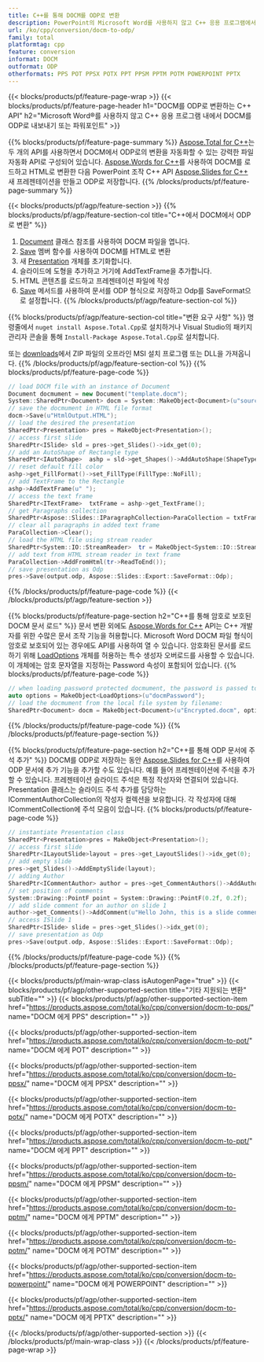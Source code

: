 ```yaml
---
title: C++를 통해 DOCM를 ODP로 변환
description: PowerPoint의 Microsoft Word를 사용하지 않고 C++ 응용 프로그램에서 DOCM를 ODP로 내보내기
url: /ko/cpp/conversion/docm-to-odp/
family: total
platformtag: cpp
feature: conversion
informat: DOCM
outformat: ODP
otherformats: PPS POT PPSX POTX PPT PPSM PPTM POTM POWERPOINT PPTX
---
```

{{< blocks/products/pf/feature-page-wrap >}}
{{< blocks/products/pf/feature-page-header h1="DOCM를 ODP로 변환하는 C++ API" h2="Microsoft Word&reg;를 사용하지 않고 C++ 응용 프로그램 내에서 DOCM를 ODP로 내보내기 또는 파워포인트" >}}

{{% blocks/products/pf/feature-page-summary %}}
[Aspose.Total for C++](https://products.aspose.com/total/cpp/)는 두 개의 API를 사용하면서 DOCM에서 ODP로의 변환을 자동화할 수 있는 강력한 파일 자동화 API로 구성되어 있습니다. [Aspose.Words for C++](https://products.aspose.com/words/cpp/)를 사용하여 DOCM를 로드하고 HTML로 변환한 다음 PowerPoint 조작 C++ API [Aspose.Slides for C++]( https://products.aspose.com/slides/cpp/) 새 프레젠테이션을 만들고 ODP로 저장합니다. 
{{% /blocks/products/pf/feature-page-summary  %}}

{{< blocks/products/pf/agp/feature-section >}}
{{% blocks/products/pf/agp/feature-section-col title="C++에서 DOCM에서 ODP로 변환" %}}
1. [Document](https://reference.aspose.com/words/cpp/class/aspose.words.docmument) 클래스 참조를 사용하여 DOCM 파일을 엽니다.
2. [Save](https://reference.aspose.com/words/cpp/class/aspose.words.docmument#save_stdbasicostream_saveoptions) 멤버 함수를 사용하여 DOCM를 HTML로 변환
3. 새 [Presentation](https://reference.aspose.com/slides/cpp/class/aspose.slides.presentation) 개체를 초기화합니다.
4. 슬라이드에 도형을 추가하고 거기에 AddTextFrame을 추가합니다.
5. HTML 콘텐츠를 로드하고 프레젠테이션 파일에 작성
6. [Save](https://reference.aspose.com/slides/cpp/class/aspose.slides.presentation#afcd59ec697bf05c10f78c3869de2ec9e) 메서드를 사용하여 문서를 ODP 형식으로 저장하고 Odp를 SaveFormat으로 설정합니다.
{{% /blocks/products/pf/agp/feature-section-col %}}

{{% blocks/products/pf/agp/feature-section-col title="변환 요구 사항" %}}
명령줄에서 ```nuget install Aspose.Total.Cpp```로 설치하거나 Visual Studio의 패키지 관리자 콘솔을 통해 ```Install-Package Aspose.Total.Cpp```로 설치합니다.

또는 [downloads](https://downloads.aspose.com/total/cpp)에서 ZIP 파일의 오프라인 MSI 설치 프로그램 또는 DLL을 가져옵니다.
{{% /blocks/products/pf/agp/feature-section-col %}}
{{% blocks/products/pf/feature-page-code %}}

```cpp
// load DOCM file with an instance of Document
Document docmument = new Document("template.docm");
System::SharedPtr<Document> docm = System::MakeObject<Document>(u"sourceFile.docm");
// save the docmument in HTML file format
docm->Save(u"HtmlOutput.HTML");
// load the desired the presentation
SharedPtr<Presentation> pres = MakeObject<Presentation>();
// access first slide
SharedPtr<ISlide> sld = pres->get_Slides()->idx_get(0);
// add an AutoShape of Rectangle type
SharedPtr<IAutoShape>  ashp = sld->get_Shapes()->AddAutoShape(ShapeType::Rectangle, 10, 10, 700, 500);
// reset default fill color
ashp->get_FillFormat()->set_FillType(FillType::NoFill);
// add TextFrame to the Rectangle
ashp->AddTextFrame(u" ");
// access the text frame
SharedPtr<ITextFrame>  txtFrame = ashp->get_TextFrame();
// get Paragraphs collection
SharedPtr<Aspose::Slides::IParagraphCollection>ParaCollection = txtFrame->get_Paragraphs();
// clear all paragraphs in added text frame
ParaCollection->Clear();
// load the HTML file using stream reader
SharedPtr<System::IO::StreamReader>  tr = MakeObject<System::IO::StreamReader>(HtmlOutput.HTML);
// add text from HTML stream reader in text frame
ParaCollection->AddFromHtml(tr->ReadToEnd());
// save presentation as Odp
pres->Save(output.odp, Aspose::Slides::Export::SaveFormat::Odp);                  
```

{{% /blocks/products/pf/feature-page-code %}}
{{< /blocks/products/pf/agp/feature-section >}}

{{% blocks/products/pf/feature-page-section  h2="C++를 통해 암호로 보호된 DOCM 문서 로드" %}}
문서 변환 외에도 [Aspose.Words for C++](https://products.aspose.com/words/cpp/) API는 C++ 개발자를 위한 수많은 문서 조작 기능을 허용합니다. Microsoft Word DOCM 파일 형식이 암호로 보호되어 있는 경우에도 API를 사용하여 열 수 있습니다. 암호화된 문서를 로드하기 위해 [LoadOptions](https://reference.aspose.com/words/cpp/class/aspose.words.loading.load_options) 개체를 허용하는 특수 생성자 오버로드를 사용할 수 있습니다. 이 개체에는 암호 문자열을 지정하는 Password 속성이 포함되어 있습니다.
{{% blocks/products/pf/feature-page-code %}}

```cpp
// when loading password protected docmument, the password is passed to the docmument's constructor using a LoadOptions object.
auto options = MakeObject<LoadOptions>(u"docmPassword");
// load the docmument from the local file system by filename:
SharedPtr<Document> docm = MakeObject<Document>(u"Encrypted.docm", options);
```
{{% /blocks/products/pf/feature-page-code  %}}
{{% /blocks/products/pf/feature-page-section %}}

{{% blocks/products/pf/feature-page-section  h2="C++를 통해 ODP 문서에 주석 추가" %}}
DOCM를 ODP로 저장하는 동안 [Aspose.Slides for C++](https://products.aspose.com/slides/cpp/)를 사용하여 ODP 문서에 추가 기능을 추가할 수도 있습니다. 예를 들어 프레젠테이션에 주석을 추가할 수 있습니다. 프레젠테이션 슬라이드 주석은 특정 작성자와 연결되어 있습니다. Presentation 클래스는 슬라이드 주석 추가를 담당하는 ICommentAuthorCollection의 작성자 컬렉션을 보유합니다. 각 작성자에 대해 ICommentCollection에 주석 모음이 있습니다.
{{% blocks/products/pf/feature-page-code %}}

```cpp
// instantiate Presentation class
SharedPtr<Presentation>pres = MakeObject<Presentation>();
// access first slide
SharedPtr<ILayoutSlide>layout = pres->get_LayoutSlides()->idx_get(0);
// add empty slide
pres->get_Slides()->AddEmptySlide(layout);
// adding Author
SharedPtr<ICommentAuthor> author = pres->get_CommentAuthors()->AddAuthor(u"John Doe", u"MF");
// set position of comments
System::Drawing::PointF point = System::Drawing::PointF(0.2f, 0.2f);
// add slide comment for an author on slide 1
author->get_Comments()->AddComment(u"Hello John, this is a slide comment", pres->get_Slides()->idx_get(1), point, DateTime::get_Now());
// access ISlide 1
SharedPtr<ISlide> slide = pres->get_Slides()->idx_get(0);
// save presentation as Odp
pres->Save(output.odp, Aspose::Slides::Export::SaveFormat::Odp);  
```
{{% /blocks/products/pf/feature-page-code  %}}
{{% /blocks/products/pf/feature-page-section %}}

{{< blocks/products/pf/main-wrap-class isAutogenPage="true" >}}
{{< blocks/products/pf/agp/other-supported-section title="기타 지원되는 변환" subTitle="" >}}
{{< blocks/products/pf/agp/other-supported-section-item href="https://products.aspose.com/total/ko/cpp/conversion/docm-to-pps/" name="DOCM 에게 PPS" description="" >}}

{{< blocks/products/pf/agp/other-supported-section-item href="https://products.aspose.com/total/ko/cpp/conversion/docm-to-pot/" name="DOCM 에게 POT" description="" >}}

{{< blocks/products/pf/agp/other-supported-section-item href="https://products.aspose.com/total/ko/cpp/conversion/docm-to-ppsx/" name="DOCM 에게 PPSX" description="" >}}

{{< blocks/products/pf/agp/other-supported-section-item href="https://products.aspose.com/total/ko/cpp/conversion/docm-to-potx/" name="DOCM 에게 POTX" description="" >}}

{{< blocks/products/pf/agp/other-supported-section-item href="https://products.aspose.com/total/ko/cpp/conversion/docm-to-ppt/" name="DOCM 에게 PPT" description="" >}}

{{< blocks/products/pf/agp/other-supported-section-item href="https://products.aspose.com/total/ko/cpp/conversion/docm-to-ppsm/" name="DOCM 에게 PPSM" description="" >}}

{{< blocks/products/pf/agp/other-supported-section-item href="https://products.aspose.com/total/ko/cpp/conversion/docm-to-pptm/" name="DOCM 에게 PPTM" description="" >}}

{{< blocks/products/pf/agp/other-supported-section-item href="https://products.aspose.com/total/ko/cpp/conversion/docm-to-potm/" name="DOCM 에게 POTM" description="" >}}

{{< blocks/products/pf/agp/other-supported-section-item href="https://products.aspose.com/total/ko/cpp/conversion/docm-to-powerpoint/" name="DOCM 에게 POWERPOINT" description="" >}}

{{< blocks/products/pf/agp/other-supported-section-item href="https://products.aspose.com/total/ko/cpp/conversion/docm-to-pptx/" name="DOCM 에게 PPTX" description="" >}}


{{< /blocks/products/pf/agp/other-supported-section >}}
{{< /blocks/products/pf/main-wrap-class >}}
{{< /blocks/products/pf/feature-page-wrap >}}